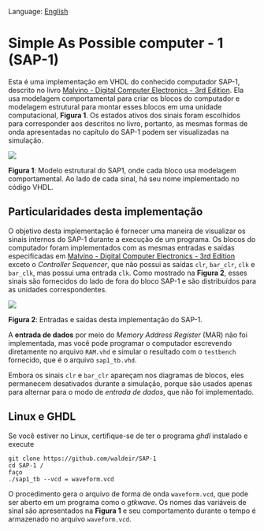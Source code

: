 Language: [English](https://github.com/waldeir/SAP-1)

# Simple As Possible computer - 1 (SAP-1)

Esta é uma implementação em VHDL do conhecido computador SAP-1, descrito no
livro [Malvino - Digital Computer Electronics - 3rd Edition][book]. Ela usa
modelagem comportamental para criar os blocos do computador e modelagem
estrutural para montar esses blocos em uma unidade computacional, **Figura 1**.
Os estados ativos dos sinais foram escolhidos para corresponder aos descritos
no livro, portanto, as mesmas formas de onda apresentadas no capítulo do SAP-1
podem ser visualizadas na simulação.

![](images/block_diagram_sap1.png)

**Figura 1**: Modelo estrutural do SAP1, onde cada bloco usa modelagem comportamental. Ao lado de cada sinal, há seu nome implementado no código VHDL.

## Particularidades desta implementação

O objetivo desta implementação é fornecer uma maneira de visualizar os sinais
internos do SAP-1 durante a execução de um programa. Os blocos
do computador foram implementados com as mesmas entradas e saídas especificadas
em [Malvino - Digital Computer Electronics - 3rd Edition][book] exceto o
*Controller Sequencer*, que não possui as saídas `clr`, `bar_clr`, `clk` e `bar_clk`,
mas possui uma entrada `clk`. Como mostrado na **Figura 2**, esses sinais são
fornecidos do lado de fora do bloco SAP-1 e são distribuídos para as unidades
correspondentes.




![](images/sap1_top_level.png)

**Figura 2**: Entradas e saídas desta implementação do SAP-1.

A **entrada de dados** por meio do *Memory Address Register* (MAR) não foi
implementada, mas você pode programar o computador escrevendo diretamente no
arquivo `RAM.vhd` e simular o resultado com o `testbench` fornecido, que é o
arquivo `sap1_tb.vhd`.

Embora os sinais `clr` e `bar_clr` apareçam nos diagramas de blocos, eles
permanecem desativados durante a simulação, porque são usados
apenas para alternar para o modo de *entrada de dados*, que não foi
implementado. 


## Linux e GHDL

Se você estiver no Linux, certifique-se de ter o programa *ghdl* instalado e
execute

```
git clone https://github.com/waldeir/SAP-1
cd SAP-1 /
faço
./sap1_tb --vcd = waveform.vcd
```


O procedimento gera o arquivo de forma de onda `waveform.vcd`, que pode ser
aberto em um programa como o *gtkwave*. Os nomes das variáveis de
sinal são apresentados na **Figura 1** e seu comportamento durante o tempo é
armazenado no arquivo `waveform.vcd`.

[book]:https://www.amazon.com/Digital-Computer-Electronics-Albert-Malvino/dp/0028005945 "https://www.amazon.com/Digital-Computer-Electronics-Albert-Malvino/dp/0028005945"

